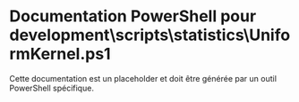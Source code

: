 # Documentation PowerShell pour development\scripts\statistics\UniformKernel.ps1

Cette documentation est un placeholder et doit être générée par un outil PowerShell spécifique.
